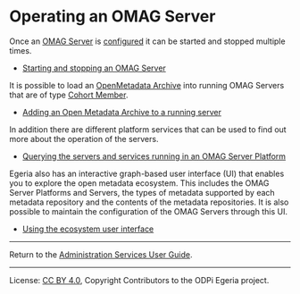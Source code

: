 <!-- SPDX-License-Identifier: CC-BY-4.0 -->
<!-- Copyright Contributors to the ODPi Egeria project. -->

# Operating an OMAG Server

Once an [OMAG Server](../concepts/omag-server.md) is [configured](configuring-an-omag-server.md)
it can be started and stopped multiple times.

* [Starting and stopping an OMAG Server](starting-and-stopping-omag-server.md)

It is possible to load an [OpenMetadata Archive](../../../../open-metadata-resources/open-metadata-archives)
into running OMAG Servers that are of type [Cohort Member](../concepts/cohort-member.md).

* [Adding an Open Metadata Archive to a running server](adding-archive-to-running-server.md)

In addition there are different platform services that
can be used to find out more about the operation of the servers.

* [Querying the servers and services running in an OMAG Server Platform](../../../platform-services)

Egeria also has an interactive graph-based user interface (UI) that enables you to explore the
open metadata ecosystem.  This includes the OMAG Server Platforms and Servers, the types of metadata
supported by each metadata repository and the contents of the metadata repositories.
It is also possible to maintain the configuration of the OMAG Servers through this UI.

* [Using the ecosystem user interface](https://github.com/odpi/egeria-react-ui)


----
Return to the [Administration Services User Guide](.).

----
License: [CC BY 4.0](https://creativecommons.org/licenses/by/4.0/),
Copyright Contributors to the ODPi Egeria project.